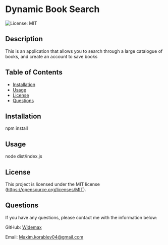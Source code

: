 # Dynamic Book Search
![License: MIT](https://img.shields.io/badge/License-MIT-yellow.svg)

## Description

This is an application that allows you to search through a large catalogue of books, and create an account to save books

## Table of Contents

- [Installation](#installation)
- [Usage](#usage)
- [License](#license)
- [Questions](#questions)

## Installation

npm install

## Usage

node dist/index.js

## License

This project is licensed under the MIT license (https://opensource.org/licenses/MIT).

## Questions

If you have any questions, please contact me with the information below:

GitHub: [Widemax](https://github.com/Widemax)

Email: Maxim.korablev04@gmail.com
